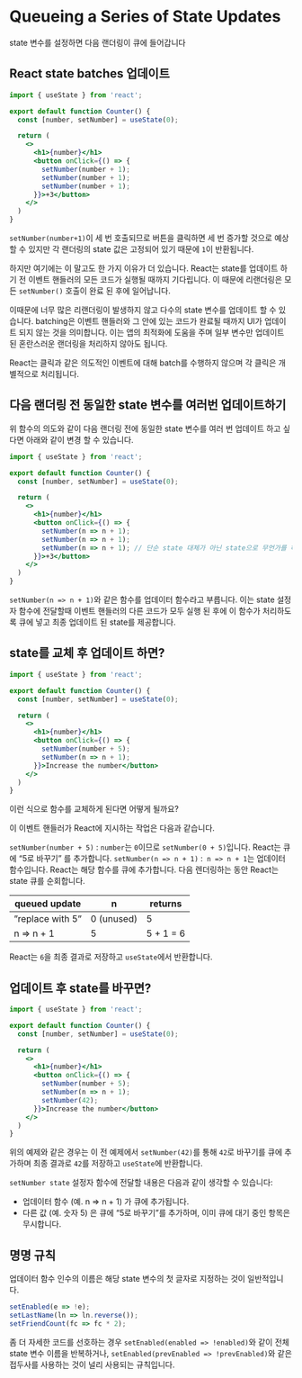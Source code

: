 # Queueing a Series of State Updates

state 변수를 설정하면 다음 랜더링이 큐에 들어갑니다

## React state batches 업데이트
```jsx
import { useState } from 'react';

export default function Counter() {
  const [number, setNumber] = useState(0);

  return (
    <>
      <h1>{number}</h1>
      <button onClick={() => {
        setNumber(number + 1);
        setNumber(number + 1);
        setNumber(number + 1);
      }}>+3</button>
    </>
  )
}
```
`setNumber(number+1)`이 세 번 호출되므로 버튼을 클릭하면 세 번 증가할 것으로 예상할 수 있지만 각 랜더링의 state 값은 고정되어 있기 때문에 `1`이 반환됩니다.

하지만 여기에는 이 말고도 한 가지 이유가 더 있습니다. React는 state를 업데이트 하기 전 이벤트 핸들러의 모든 코드가 실행될 때까지 기다립니다. 이 때문에 리랜더링은 모든 `setNumber()` 호출이 완료 된 후에 일어납니다.

이때문에 너무 많은 리랜더링이 발생하지 않고 다수의 state 변수를 업데이트 할 수 있습니다. batching은 이벤트 핸들러와 그 안에 있는 코드가 완료될 때까지 UI가 업데이트 되지 않는 것을 의미합니다. 이는 앱의 최적화에 도움을 주며 일부 변수만 업데이트 된 혼란스러운 랜더링을 처리하지 않아도 됩니다.

React는 클릭과 같은 의도적인 이벤트에 대해 batch를 수행하지 않으며 각 클릭은 개별적으로 처리됩니다.

## 다음 랜더링 전 동일한 state 변수를 여러번 업데이트하기

위 함수의 의도와 같이 다음 랜더링 전에 동일한 state 변수를 여러 번 업데이트 하고 싶다면 아래와 같이 변경 할 수 있습니다.
```jsx
import { useState } from 'react';

export default function Counter() {
  const [number, setNumber] = useState(0);

  return (
    <>
      <h1>{number}</h1>
      <button onClick={() => {
        setNumber(n => n + 1);
        setNumber(n => n + 1);
        setNumber(n => n + 1); // 단순 state 대체가 아닌 state으로 무언가를 하라고 지시하는 방법
      }}>+3</button>
    </>
  )
}
```
`setNumber(n => n + 1)`와 같은 함수를 업데이터 함수라고 부릅니다. 이는 state 설정자 함수에 전달할때 이벤트 핸들러의 다른 코드가 모두 실행 된 후에 이 함수가 처리하도록 큐에 넣고 최종 업데이트 된 state를 제공합니다.

## state를 교체 후 업데이트 하면?

```jsx
import { useState } from 'react';

export default function Counter() {
  const [number, setNumber] = useState(0);

  return (
    <>
      <h1>{number}</h1>
      <button onClick={() => {
        setNumber(number + 5);
        setNumber(n => n + 1);
      }}>Increase the number</button>
    </>
  )
}
```
이런 식으로 함수를 교체하게 된다면 어떻게 될까요?

이 이벤트 핸들러가 React에 지시하는 작업은 다음과 같습니다.

`setNumber(number + 5)` : `number`는 `0`이므로 `setNumber(0 + 5)`입니다. React는 큐에 “5로 바꾸기” 를 추가합니다.
`setNumber(n => n + 1)` :` n => n + 1`는 업데이터 함수입니다. React는 해당 함수를 큐에 추가합니다.
다음 렌더링하는 동안 React는 state 큐를 순회합니다.

| queued update	| n	| returns |
|---|---|---|
| ”replace with 5” |	0 (unused) |	5 |
| n => n + 1 |	5	| 5 + 1 = 6 |
React는 `6`을 최종 결과로 저장하고 `useState`에서 반환합니다.

## 업데이트 후 state를 바꾸면?
```jsx
import { useState } from 'react';

export default function Counter() {
  const [number, setNumber] = useState(0);

  return (
    <>
      <h1>{number}</h1>
      <button onClick={() => {
        setNumber(number + 5);
        setNumber(n => n + 1);
        setNumber(42);
      }}>Increase the number</button>
    </>
  )
}
```
위의 예제와 같은 경우는 이 전 예제에서 `setNumber(42)`를 통해 `42`로 바꾸기를 큐에 추가하며 최종 결과로 `42`를 저장하고 `useState`에 반환합니다.

`setNumber state` 설정자 함수에 전달할 내용은 다음과 같이 생각할 수 있습니다:

- 업데이터 함수 (예. n => n + 1) 가 큐에 추가됩니다.
- 다른 값 (예. 숫자 5) 은 큐에 “5로 바꾸기”를 추가하며, 이미 큐에 대기 중인 항목은 무시합니다.

## 명명 규칙
업데이터 함수 인수의 이름은 해당 state 변수의 첫 글자로 지정하는 것이 일반적입니다.
```jsx
setEnabled(e => !e);
setLastName(ln => ln.reverse());
setFriendCount(fc => fc * 2);
```
좀 더 자세한 코드를 선호하는 경우 `setEnabled(enabled => !enabled)`와 같이 전체 state 변수 이름을 반복하거나, `setEnabled(prevEnabled => !prevEnabled)`와 같은 접두사를 사용하는 것이 널리 사용되는 규칙입니다.